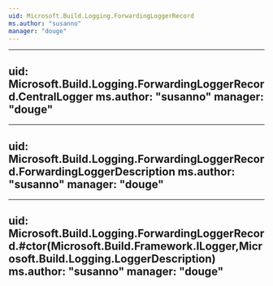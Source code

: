 ```yaml
---
uid: Microsoft.Build.Logging.ForwardingLoggerRecord
ms.author: "susanno"
manager: "douge"
---
```


---
uid: Microsoft.Build.Logging.ForwardingLoggerRecord.CentralLogger
ms.author: "susanno"
manager: "douge"
---

---
uid: Microsoft.Build.Logging.ForwardingLoggerRecord.ForwardingLoggerDescription
ms.author: "susanno"
manager: "douge"
---

---
uid: Microsoft.Build.Logging.ForwardingLoggerRecord.#ctor(Microsoft.Build.Framework.ILogger,Microsoft.Build.Logging.LoggerDescription)
ms.author: "susanno"
manager: "douge"
---
